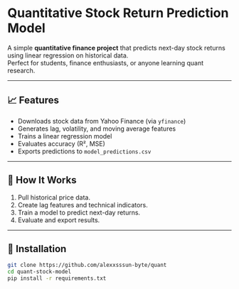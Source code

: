 # Quantitative Stock Return Prediction Model

A simple **quantitative finance project** that predicts next-day stock returns using linear regression on historical data.  
Perfect for students, finance enthusiasts, or anyone learning quant research.

---

## 📈 Features
- Downloads stock data from Yahoo Finance (via `yfinance`)
- Generates lag, volatility, and moving average features
- Trains a linear regression model
- Evaluates accuracy (R², MSE)
- Exports predictions to `model_predictions.csv`

---

## 🧠 How It Works
1. Pull historical price data.
2. Create lag features and technical indicators.
3. Train a model to predict next-day returns.
4. Evaluate and export results.

---

## 🧰 Installation

```bash
git clone https://github.com/alexxsssun-byte/quant
cd quant-stock-model
pip install -r requirements.txt
